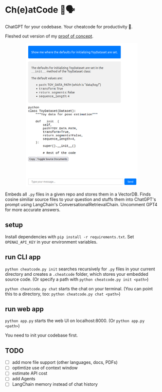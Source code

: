 # Ch(e)atCode 🤞🗣️
ChatGPT for your codebase. Your cheatcode for productivity 🚀.




Fleshed out version of my [proof of concept](https://github.com/rasdani/chat-your-code).

<!-- ![Demo Pic](./demo.png) -->
<div style="text-align: center;">
    <img src="./demo.png" alt="demo pic" width="368" height="472" />
</div>

Embeds all `.py` files in a given repo and stores them in a VectorDB.
Finds cosine similiar source files to your question and stuffs them into ChatGPT's prompt using LangChain's ConversationalRetrievalChain.
Uncomment GPT4 for more accurate answers.

## setup
Install dependencies with `pip install -r requirements.txt`.
Set `OPENAI_API_KEY` in your environment variables.

## run CLI app
`python cheatcode.py init` searches recursively for `.py` files in your current directory and creates a `.cheatcode` folder, which stores your embedded source code.
(Or specify a path with `python cheatcode.py init <path>`)


`python cheatcode.py chat` starts the chat on your terminal.
(You can point this to a directory, too: `python cheatcode.py chat <path>`)

## run web app
`python app.py` starts the web UI on localhost:8000.
(Or `python app.py <path>`)

You need to init your codebase first.


## TODO
 - [ ] add more file support (other languages, docs, PDFs)
 - [ ] optimtize use of context window
 - [ ] estimate API cost
 - [ ] add Agents
 - [ ] LangChain memory instead of chat history